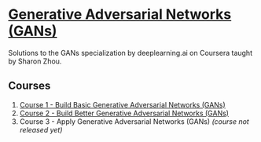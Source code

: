 # [Generative Adversarial Networks (GANs)](https://www.coursera.org/specializations/generative-adversarial-networks-gans)
Solutions to the GANs specialization by deeplearning.ai on Coursera taught by Sharon Zhou.

## Courses
1. [Course 1 - Build Basic Generative Adversarial Networks (GANs)](https://www.coursera.org/learn/build-basic-generative-adversarial-networks-gans)
2. [Course 2 - Build Better Generative Adversarial Networks (GANs)](https://www.coursera.org/learn/build-better-generative-adversarial-networks-gans)
3. Course 3 - Apply Generative Adversarial Networks (GANs) _(course not released yet)_
